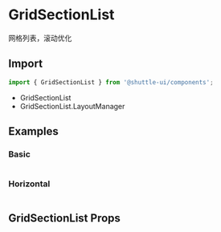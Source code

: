 ---
---

# GridSectionList

网格列表，滚动优化

## Import

```jsx
import { GridSectionList } from '@shuttle-ui/components';
```

- GridSectionList
- GridSectionList.LayoutManager

## Examples

### Basic
```SnackPlayer path=demo/gridSectionList/Basic.tsx

```

### Horizontal
```SnackPlayer path=demo/gridSectionList/Horizontal.tsx

```

## GridSectionList Props
